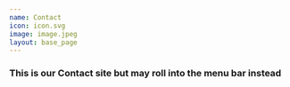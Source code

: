 ```yaml
---
name: Contact
icon: icon.svg
image: image.jpeg
layout: base_page
---
```

### This is our Contact site but may roll into the menu bar instead
